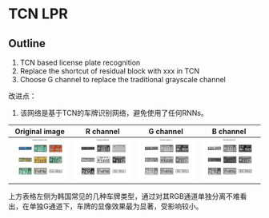 # TCN LPR

## Outline

1. TCN based license plate recognition
2. Replace the shortcut of residual block with xxx in TCN
3. Choose G channel to replace the traditional grayscale channel

改进点：

1. 该网络是基于TCN的车牌识别网络，避免使用了任何RNNs。

|           Original image            |              R channel              |              G channel              |              B channel              |
| :---------------------------------: | :---------------------------------: | :---------------------------------: | :---------------------------------: |
| ![Figure_1](docs/Figure_1.png) | ![Figure_R](docs/Figure_R.png) | ![Figure_G](docs/Figure_G.png) | ![Figure_B](docs/Figure_B.png) |

上方表格左侧为韩国常见的几种车牌类型，通过对其RGB通道单独分离不难看出，在单独G通道下，车牌的显像效果最为显著，受影响较小。
